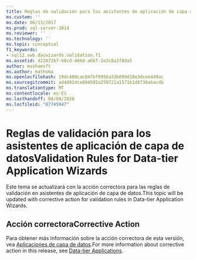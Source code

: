 ```yaml
---
title: Reglas de validación para los asistentes de aplicación de capa de datos | Microsoft Docs
ms.custom: ''
ms.date: 06/13/2017
ms.prod: sql-server-2014
ms.reviewer: ''
ms.technology: ''
ms.topic: conceptual
f1_keywords:
- sql12.swb.dacwizards.validation.f1
ms.assetid: 422872b7-b0cd-466d-a6bf-2e2c8a2f8da5
author: mashamsft
ms.author: mathoma
ms.openlocfilehash: 19dc400cac04fbf0956a33b899d18e3dcee449ac
ms.sourcegitcommit: ad4d92dce894592a259721a1571b1d8736abacdb
ms.translationtype: MT
ms.contentlocale: es-ES
ms.lasthandoff: 08/04/2020
ms.locfileid: "87745947"
---
```

# <a name="validation-rules-for-data-tier-application-wizards"></a><span data-ttu-id="50027-102">Reglas de validación para los asistentes de aplicación de capa de datos</span><span class="sxs-lookup"><span data-stu-id="50027-102">Validation Rules for Data-tier Application Wizards</span></span>
  <span data-ttu-id="50027-103">Este tema se actualizará con la acción correctora para las reglas de validación en asistentes de aplicación de capa de datos.</span><span class="sxs-lookup"><span data-stu-id="50027-103">This topic will be updated with corrective action for validation rules in Data-tier Application Wizards.</span></span>  
  
## <a name="corrective-action"></a><span data-ttu-id="50027-104">Acción correctora</span><span class="sxs-lookup"><span data-stu-id="50027-104">Corrective Action</span></span>  
 <span data-ttu-id="50027-105">Para obtener más información sobre la acción correctora de esta versión, vea [Aplicaciones de capa de datos](../relational-databases/data-tier-applications/data-tier-applications.md).</span><span class="sxs-lookup"><span data-stu-id="50027-105">For more information about corrective action in this release, see [Data-tier Applications](../relational-databases/data-tier-applications/data-tier-applications.md).</span></span>  
  
  
